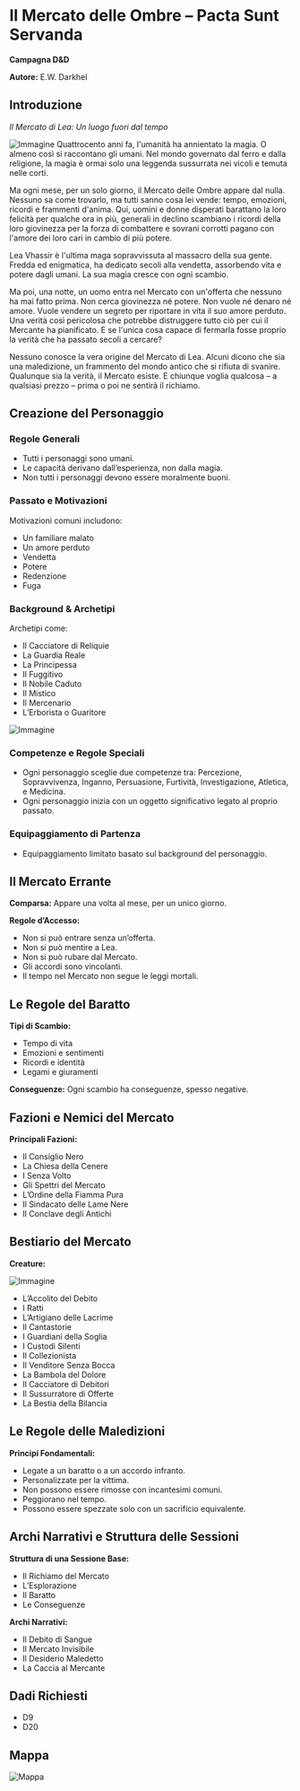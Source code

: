 # Il Mercato delle Ombre – Pacta Sunt Servanda

**Campagna D&D**

**Autore:** E.W. Darkhel

## Introduzione

*Il Mercato di Lea: Un luogo fuori dal tempo*

![Immagine](images/mercato.jpg)
Quattrocento anni fa, l'umanità ha annientato la magia. O almeno così si raccontano gli umani. Nel mondo governato dal ferro e dalla religione, la magia è ormai solo una leggenda sussurrata nei vicoli e temuta nelle corti.

Ma ogni mese, per un solo giorno, il Mercato delle Ombre appare dal nulla. Nessuno sa come trovarlo, ma tutti sanno cosa lei vende: tempo, emozioni, ricordi e frammenti d'anima. Qui, uomini e donne disperati barattano la loro felicità per qualche ora in più, generali in declino scambiano i ricordi della loro giovinezza per la forza di combattere e sovrani corrotti pagano con l'amore dei loro cari in cambio di più potere.

Lea Vhassir è l'ultima maga sopravvissuta al massacro della sua gente. Fredda ed enigmatica, ha dedicato secoli alla vendetta, assorbendo vita e potere dagli umani. La sua magia cresce con ogni scambio.

Ma poi, una notte, un uomo entra nel Mercato con un'offerta che nessuno ha mai fatto prima. Non cerca giovinezza né potere. Non vuole né denaro né amore. Vuole vendere un segreto per riportare in vita il suo amore perduto. Una verità così pericolosa che potrebbe distruggere tutto ciò per cui il Mercante ha pianificato. E se l'unica cosa capace di fermarla fosse proprio la verità che ha passato secoli a cercare?

Nessuno conosce la vera origine del Mercato di Lea. Alcuni dicono che sia una maledizione, un frammento del mondo antico che si rifiuta di svanire. Qualunque sia la verità, il Mercato esiste. E chiunque voglia qualcosa – a qualsiasi prezzo – prima o poi ne sentirà il richiamo.

## Creazione del Personaggio

### Regole Generali
- Tutti i personaggi sono umani.
- Le capacità derivano dall’esperienza, non dalla magia.
- Non tutti i personaggi devono essere moralmente buoni.

### Passato e Motivazioni
Motivazioni comuni includono:
- Un familiare malato
- Un amore perduto
- Vendetta
- Potere
- Redenzione
- Fuga

### Background & Archetipi
Archetipi come:
- Il Cacciatore di Reliquie
- La Guardia Reale
- La Principessa
- Il Fuggitivo
- Il Nobile Caduto
- Il Mistico
- Il Mercenario
- L’Erborista o Guaritore

![Immagine](images/openart-image_uwdOXIPw_1742635306103_raw.jpg)

### Competenze e Regole Speciali
- Ogni personaggio sceglie due competenze tra: Percezione, Sopravvivenza, Inganno, Persuasione, Furtività, Investigazione, Atletica, e Medicina.
- Ogni personaggio inizia con un oggetto significativo legato al proprio passato.

### Equipaggiamento di Partenza
- Equipaggiamento limitato basato sul background del personaggio.

## Il Mercato Errante
**Comparsa:** Appare una volta al mese, per un unico giorno.

**Regole d’Accesso:**
- Non si può entrare senza un’offerta.
- Non si può mentire a Lea.
- Non si può rubare dal Mercato.
- Gli accordi sono vincolanti.
- Il tempo nel Mercato non segue le leggi mortali.

## Le Regole del Baratto
**Tipi di Scambio:**
- Tempo di vita
- Emozioni e sentimenti
- Ricordi e identità
- Legami e giuramenti

**Conseguenze:** Ogni scambio ha conseguenze, spesso negative.

## Fazioni e Nemici del Mercato
**Principali Fazioni:**
- Il Consiglio Nero
- La Chiesa della Cenere
- I Senza Volto
- Gli Spettri del Mercato
- L’Ordine della Fiamma Pura
- Il Sindacato delle Lame Nere
- Il Conclave degli Antichi

## Bestiario del Mercato
**Creature:**

![Immagine](images/bestiario.webp)

- L’Accolito del Debito
- I Ratti
- L’Artigiano delle Lacrime
- Il Cantastorie
- I Guardiani della Soglia
- I Custodi Silenti
- Il Collezionista
- Il Venditore Senza Bocca
- La Bambola del Dolore
- Il Cacciatore di Debitori
- Il Sussurratore di Offerte
- La Bestia della Bilancia

## Le Regole delle Maledizioni
**Principi Fondamentali:**
- Legate a un baratto o a un accordo infranto.
- Personalizzate per la vittima.
- Non possono essere rimosse con incantesimi comuni.
- Peggiorano nel tempo.
- Possono essere spezzate solo con un sacrificio equivalente.

## Archi Narrativi e Struttura delle Sessioni
**Struttura di una Sessione Base:**
- Il Richiamo del Mercato
- L’Esplorazione
- Il Baratto
- Le Conseguenze

**Archi Narrativi:**
- Il Debito di Sangue
- Il Mercato Invisibile
- Il Desiderio Maledetto
- La Caccia al Mercante

## Dadi Richiesti
- D9
- D20

## Mappa
![Mappa](images/Aspose.Words.aa33bc51-0f0a-4cb0-8563-e0a4e73b9e01.001.jpeg)

